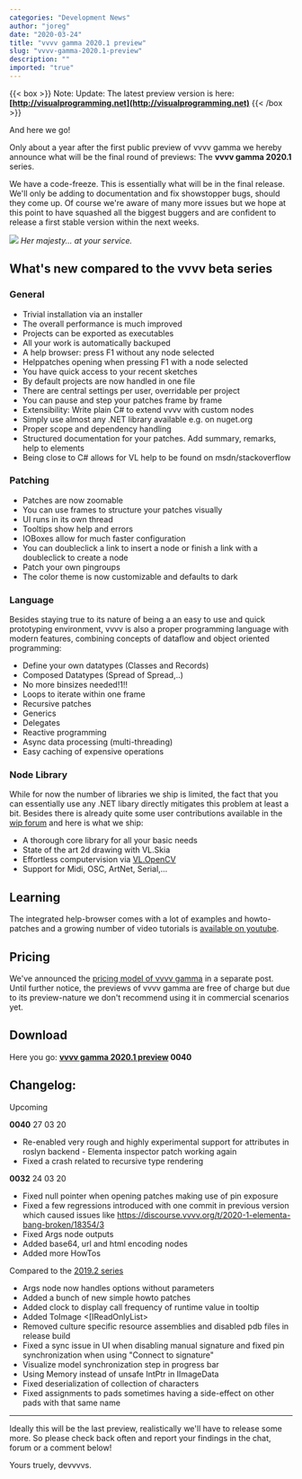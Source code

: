 ```yaml
---
categories: "Development News"
author: "joreg"
date: "2020-03-24"
title: "vvvv gamma 2020.1 preview"
slug: "vvvv-gamma-2020.1-preview"
description: ""
imported: "true"
---
```



{{< box >}}
Note:
Update: The latest preview version is here: **[http://visualprogramming.net](http://visualprogramming.net)**
{{< /box >}}

And here we go!

Only about a year after the first public preview of vvvv gamma we hereby announce what will be the final round of previews:
The **vvvv gamma 2020.1** series.

We have a code-freeze. This is essentially what will be in the final release. We'll only be adding to documentation and fix showstopper bugs, should they come up. Of course we're aware of many more issues but we hope at this point to have squashed all the biggest buggers and are confident to release a first stable version within the next weeks.

![](vvvv-2020.1-2.png)
*Her majesty... at your service.*

## What's new compared to the vvvv beta series
<!--{SPLIT()}-->
### General
- Trivial installation via an installer
- The overall performance is much improved
- Projects can be exported as executables
- All your work is automatically backuped
- A help browser: press F1 without any node selected
- Helppatches opening when pressing F1 with a node selected
- You have quick access to your recent sketches
- By default projects are now handled in one file
- There are central settings per user, overridable per project
- You can pause and step your patches frame by frame
- Extensibility: Write plain C# to extend vvvv with custom nodes
- Simply use almost any .NET library available e.g. on nuget.org
- Proper scope and dependency handling
- Structured documentation for your patches. Add summary, remarks, help to elements
- Being close to C# allows for VL help to be found on msdn/stackoverflow

<!--~~~-->
### Patching
- Patches are now zoomable
- You can use frames to structure your patches visually
- UI runs in its own thread
- Tooltips show help and errors
- IOBoxes allow for much faster configuration
- You can doubleclick a link to insert a node or finish a link with a doubleclick to create a node
- Patch your own pingroups
- The color theme is now customizable and defaults to dark
<!--{SPLIT}-->

<!--{SPLIT()}-->
### Language
Besides staying true to its nature of being a an easy to use and quick prototyping environment, vvvv is also a proper programming language with modern features, combining concepts of dataflow and object oriented programming:

- Define your own datatypes (Classes and Records)
- Composed Datatypes (Spread of Spread,..)
- No more binsizes needed!1!!
- Loops to iterate within one frame
- Recursive patches
- Generics
- Delegates
- Reactive programming
- Async data processing (multi-threading)
- Easy caching of expensive operations

<!--~~~-->
### Node Library
While for now the number of libraries we ship is limited, the fact that you can essentially use any .NET libary directly mitigates this problem at least a bit. Besides there is already quite some user contributions available in the [wip forum](https://discourse.vvvv.org/c/wip) and here is what we ship:
- A thorough core library for all your basic needs
- State of the art 2d drawing with VL.Skia
- Effortless computervision via [VL.OpenCV](/blog/2019/vl.opencv-release-candidate)
- Support for Midi, OSC, ArtNet, Serial,... 

<!--{SPLIT}-->

## Learning
The integrated help-browser comes with a lot of examples and howto-patches and a growing number of video tutorials is [available on youtube](https://www.youtube.com/channel/UCu-xqv-TLwv6L0An7MJJA5A/playlists?view=50&sort=dd&shelf_id=4).

## Pricing
We've announced the [pricing model of vvvv gamma](/blog/2019/vvvv-gamma-licensing-2) in a separate post. Until further notice, the previews of vvvv gamma are free of charge but due to its preview-nature we don't recommend using it in commercial scenarios yet.  

## Download
Here you go: **[vvvv gamma 2020.1 preview](http://teamcity.vvvv.org/guestAuth/app/rest/builds/id:31830/artifacts/content/vvvv_gamma_2020.1.0-0040-ge815cb7f36_setup.exe) 0040**



## Changelog:
Upcoming

**0040** 27 03 20

* Re-enabled very rough and highly experimental support for attributes in roslyn backend - Elementa inspector patch working again
* Fixed a crash related to recursive type rendering

**0032** 24 03 20
* Fixed null pointer when opening patches making use of pin exposure
* Fixed a few regressions introduced with one commit in previous version which caused issues like https://discourse.vvvv.org/t/2020-1-elementa-bang-broken/18354/3
* Fixed Args node outputs
* Added base64, url and html encoding nodes
* Added more HowTos

Compared to the [2019.2 series](/blog/2020/vvvv-gamma-2019.2-preview)
* Args node now handles options without parameters
* Added a bunch of new simple howto patches
* Added clock to display call frequency of runtime value in tooltip
* Added ToImage <[IReadOnlyList>
* Removed culture specific resource assemblies and disabled pdb files in release build
* Fixed a sync issue in UI when disabling manual signature and fixed pin synchronization when using "Connect to signature"
* Visualize model synchronization step in progress bar
* Using Memory<byte> instead of unsafe IntPtr in IImageData 
* Fixed deserialization of collection of characters 
* Fixed assignments to pads sometimes having a side-effect on other pads with that same name
---

Ideally this will be the last preview, realistically we'll have to release some more. So please check back often and report your findings in the chat, forum or a comment below!

Yours truely,
devvvvs.
